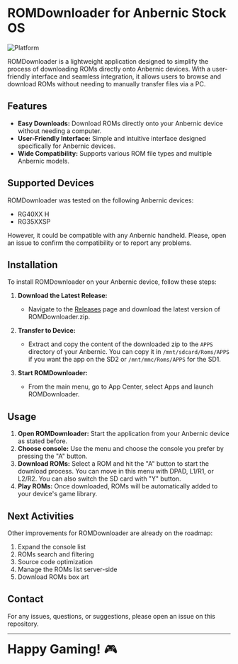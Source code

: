 # ROMDownloader for Anbernic Stock OS

![Platform](https://img.shields.io/badge/platform-Anbernic-orange.svg)

ROMDownloader is a lightweight application designed to simplify the process of downloading ROMs directly onto Anbernic devices. With a user-friendly interface and seamless integration, it allows users to browse and download ROMs without needing to manually transfer files via a PC.

## Features

- **Easy Downloads:** Download ROMs directly onto your Anbernic device without needing a computer.
- **User-Friendly Interface:** Simple and intuitive interface designed specifically for Anbernic devices.
- **Wide Compatibility:** Supports various ROM file types and multiple Anbernic models.

## Supported Devices

ROMDownloader was tested on the following Anbernic devices:
- RG40XX H
- RG35XXSP

However, it could be compatible with any Anbernic handheld. Please, open an issue to confirm the compatibility or to report any problems.

## Installation

To install ROMDownloader on your Anbernic device, follow these steps:

1. **Download the Latest Release:**
   - Navigate to the [Releases](https://github.com/retro-m-dev/ROMDownloader-Anbernic-StockOS/releases) page and download the latest version of ROMDownloader.zip.

2. **Transfer to Device:**
   - Extract and copy the content of the downloaded zip to the `APPS` directory of your Anbernic. You can copy it in `/mnt/sdcard/Roms/APPS` if you want the app on the SD2 or `/mnt/mmc/Roms/APPS` for the SD1.

3. **Start ROMDownloader:**
   - From the main menu, go to App Center, select Apps and launch ROMDownloader.

## Usage

1. **Open ROMDownloader:** Start the application from your Anbernic device as stated before.
2. **Choose console:** Use the menu and choose the console you prefer by pressing the "A" button.
3. **Download ROMs:** Select a ROM and hit the "A" button to start the download process. You can move in this menu with DPAD, L1/R1, or L2/R2. You can also switch the SD card with "Y" button.
4. **Play ROMs:** Once downloaded, ROMs will be automatically added to your device's game library.

## Next Activities

Other improvements for ROMDownloader are already on the roadmap:

1. Expand the console list
2. ROMs search and filtering
3. Source code optimization
4. Manage the ROMs list server-side
5. Download ROMs box art

## Contact

For any issues, questions, or suggestions, please open an issue on this repository.

---

<span style="font-size:2em;"><b>Happy Gaming!</b> 🎮</span>